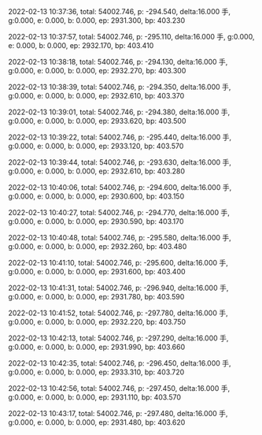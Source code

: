 2022-02-13 10:37:36, total: 54002.746, p: -294.540, delta:16.000 手, g:0.000, e: 0.000, b: 0.000, ep: 2931.300, bp: 403.230

2022-02-13 10:37:57, total: 54002.746, p: -295.110, delta:16.000 手, g:0.000, e: 0.000, b: 0.000, ep: 2932.170, bp: 403.410

2022-02-13 10:38:18, total: 54002.746, p: -294.130, delta:16.000 手, g:0.000, e: 0.000, b: 0.000, ep: 2932.270, bp: 403.300

2022-02-13 10:38:39, total: 54002.746, p: -294.350, delta:16.000 手, g:0.000, e: 0.000, b: 0.000, ep: 2932.610, bp: 403.370

2022-02-13 10:39:01, total: 54002.746, p: -294.380, delta:16.000 手, g:0.000, e: 0.000, b: 0.000, ep: 2933.620, bp: 403.500

2022-02-13 10:39:22, total: 54002.746, p: -295.440, delta:16.000 手, g:0.000, e: 0.000, b: 0.000, ep: 2933.120, bp: 403.570

2022-02-13 10:39:44, total: 54002.746, p: -293.630, delta:16.000 手, g:0.000, e: 0.000, b: 0.000, ep: 2932.610, bp: 403.280

2022-02-13 10:40:06, total: 54002.746, p: -294.600, delta:16.000 手, g:0.000, e: 0.000, b: 0.000, ep: 2930.600, bp: 403.150

2022-02-13 10:40:27, total: 54002.746, p: -294.770, delta:16.000 手, g:0.000, e: 0.000, b: 0.000, ep: 2930.590, bp: 403.170

2022-02-13 10:40:48, total: 54002.746, p: -295.580, delta:16.000 手, g:0.000, e: 0.000, b: 0.000, ep: 2932.260, bp: 403.480

2022-02-13 10:41:10, total: 54002.746, p: -295.600, delta:16.000 手, g:0.000, e: 0.000, b: 0.000, ep: 2931.600, bp: 403.400

2022-02-13 10:41:31, total: 54002.746, p: -296.940, delta:16.000 手, g:0.000, e: 0.000, b: 0.000, ep: 2931.780, bp: 403.590

2022-02-13 10:41:52, total: 54002.746, p: -297.780, delta:16.000 手, g:0.000, e: 0.000, b: 0.000, ep: 2932.220, bp: 403.750

2022-02-13 10:42:13, total: 54002.746, p: -297.290, delta:16.000 手, g:0.000, e: 0.000, b: 0.000, ep: 2931.990, bp: 403.660

2022-02-13 10:42:35, total: 54002.746, p: -296.450, delta:16.000 手, g:0.000, e: 0.000, b: 0.000, ep: 2933.310, bp: 403.720

2022-02-13 10:42:56, total: 54002.746, p: -297.450, delta:16.000 手, g:0.000, e: 0.000, b: 0.000, ep: 2931.110, bp: 403.570

2022-02-13 10:43:17, total: 54002.746, p: -297.480, delta:16.000 手, g:0.000, e: 0.000, b: 0.000, ep: 2931.480, bp: 403.620